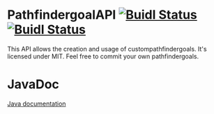 # PathfindergoalAPI [![Buidl Status](https://img.shields.io/travis/yannicklamprecht/PathfindergoalAPI/release.svg?label=Release)]() [![Buidl Status](https://img.shields.io/travis/yannicklamprecht/PathfindergoalAPI/master.svg?label=Master)]()


This API allows the creation and usage of custompathfindergoals. It's licensed under MIT. Feel free to commit your own pathfindergoals.

# JavaDoc

[Java documentation](https://yannicklamprecht.github.io/PathfindergoalAPI/)
